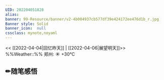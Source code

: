 ```yaml
---
UID: 202204051828 
alias:
banner: 99-Resource/banner/v2-4b004937cb577df39e424172ee476d1b_r.jpg 
Banner style: Solid
banner_icon:  null
cssclass: mynote,noyaml
---
```

<< [[2022-04-04|回忆昨天]] | [[2022-04-06|展望明天]]>>　　　　%%Weather::%% 郑州: ☀️   +30°C


## ✏随笔感悟

